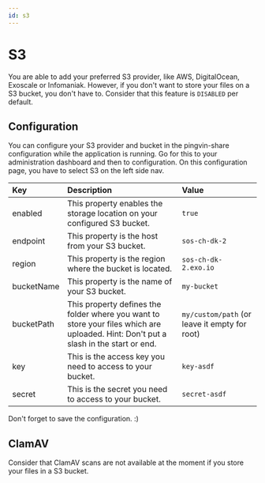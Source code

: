 ```yaml
---
id: s3
---
```


# S3

You are able to add your preferred S3 provider, like AWS, DigitalOcean, Exoscale or Infomaniak. However, if you don't
want to store your files on a S3 bucket, you don't have to. Consider that this feature is `DISABLED` per default.

## Configuration

You can configure your S3 provider and bucket in the pingvin-share configuration while the application is running. Go
for this to your administration dashboard and then to configuration. On this configuration page, you have to select S3
on the left side nav.

| Key        | Description                                                                                                                          | Value                                         |
|:-----------|:-------------------------------------------------------------------------------------------------------------------------------------|:----------------------------------------------|
| enabled    | This property enables the storage location on your configured S3 bucket.                                                             | `true`                                        |
| endpoint   | This property is the host from your S3 bucket.                                                                                       | `sos-ch-dk-2`                                 |
| region     | This property is the region where the bucket is located.                                                                             | `sos-ch-dk-2.exo.io`                          |
| bucketName | This property is the name of your S3 bucket.                                                                                         | `my-bucket`                                   |
| bucketPath | This property defines the folder where you want to store your files which are uploaded. Hint: Don't put a slash in the start or end. | `my/custom/path` (or leave it empty for root) |
| key        | This is the access key you need to access to your bucket.                                                                            | `key-asdf`                                    |
| secret     | This is the secret you need to access to your bucket.                                                                                | `secret-asdf`                                 |

Don't forget to save the configuration. :)

## ClamAV

Consider that ClamAV scans are not available at the moment if you store your files in a S3 bucket. 